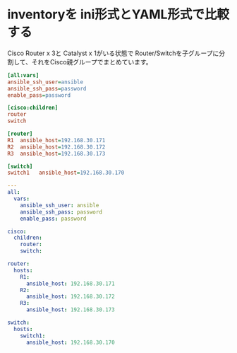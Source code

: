 # inventoryを ini形式とYAML形式で比較する

Cisco Router x 3と Catalyst x 1がいる状態で
Router/Switchを子グループに分割して、それをCisco親グループでまとめています。

```ini
[all:vars]
ansible_ssh_user=ansible
ansible_ssh_pass=password
enable_pass=password

[cisco:children]
router
switch

[router]
R1  ansible_host=192.168.30.171
R2  ansible_host=192.168.30.172
R3  ansible_host=192.168.30.173

[switch]
switch1   ansible_host=192.168.30.170
```


```yaml
---
all:
  vars:
    ansible_ssh_user: ansible
    ansible_ssh_pass: password
    enable_pass: password

cisco:
  children:
    router:
    switch:

router:
  hosts:
    R1:
      ansible_host: 192.168.30.171
    R2:
      ansible_host: 192.168.30.172
    R3:
      ansible_host: 192.168.30.173

switch:
  hosts: 
    switch1:
      ansible_host: 192.168.30.170
```
